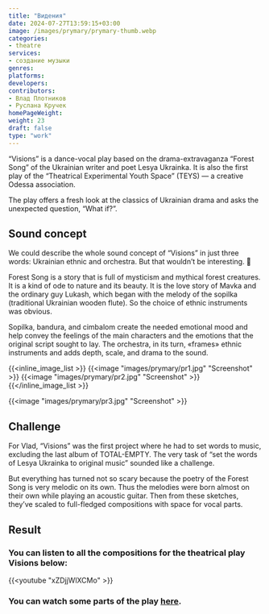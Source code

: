 ```yaml
---
title: "Видения"
date: 2024-07-27T13:59:15+03:00
image: /images/prymary/prymary-thumb.webp
categories:
- theatre
services:
- создание музыки
genres:
platforms:
developers:
contributors:
- Влад Плотников
- Руслана Кручек
homePageWeight:
weight: 23
draft: false
type: "work"
---
```


“Visions” is a dance-vocal play based on the drama-extravaganza “Forest Song” of the Ukrainian writer and poet Lesya Ukrainka. It is also the first play of the “Theatrical Experimental Youth Space” (TEYS) — a creative Odessa association.

The play offers a fresh look at the classics of Ukrainian drama and asks the unexpected question, “What if?”.

## Sound concept

We could describe the whole sound concept of “Visions” in just three words: Ukrainian ethnic and orchestra. But that wouldn’t be interesting. 🙂

Forest Song is a story that is full of mysticism and mythical forest creatures. It is a kind of ode to nature and its beauty. It is the love story of Mavka and the ordinary guy Lukash, which began with the melody of the sopilka (traditional Ukrainian wooden flute). So the choice of ethnic instruments was obvious.

Sopilka, bandura, and cimbalom create the needed emotional mood and help convey the feelings of the main characters and the emotions that the original script sought to lay. The orchestra, in its turn, «frames» ethnic instruments and adds depth, scale, and drama to the sound.

{{<inline_image_list >}}
{{<image "images/prymary/pr1.jpg" "Screenshot"  >}}
{{<image "images/prymary/pr2.jpg" "Screenshot"  >}}
{{</inline_image_list >}}

{{<image "images/prymary/pr3.jpg" "Screenshot"  >}}

## Challenge

For Vlad, “Visions” was the first project where he had to set words to music, excluding the last album of TOTAL-EMPTY. The very task of “set the words of Lesya Ukrainka to original music” sounded like a challenge.

But everything has turned not so scary because the poetry of the Forest Song is very melodic on its own. Thus the melodies were born almost on their own while playing an acoustic guitar. Then from these sketches, they’ve scaled to full-fledged compositions with space for vocal parts.

## Result

### You can listen to all the compositions for the theatrical play Visions below:

{{<youtube "xZDjjWlXCMo" >}}

### You can watch some parts of the play [here](https://www.facebook.com/tempodesa/videos/651040252021467/).